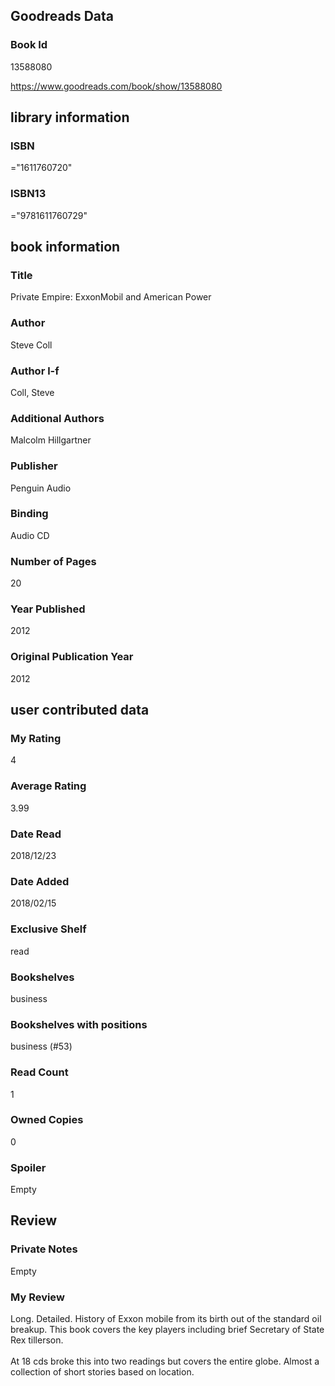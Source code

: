 <!-- This template shows how to bulk convert all columns of data into one markdown file -->
<!-- caveat: substitution key matches column headers from default export. You will get a KeyError if there's a mismatch -->

## Goodreads Data

### Book Id 

13588080

https://www.goodreads.com/book/show/13588080

## library information

### ISBN 
="1611760720"

### ISBN13 
="9781611760729"

## book information

### Title
Private Empire: ExxonMobil and American Power

### Author 
Steve Coll

### Author l-f 
Coll, Steve

### Additional Authors
Malcolm Hillgartner

### Publisher 
Penguin Audio

### Binding
Audio CD

### Number of Pages
20

### Year Published
2012

### Original Publication Year 
2012

## user contributed data

### My Rating
4

### Average Rating
3.99

### Date Read
2018/12/23

### Date Added
2018/02/15

### Exclusive Shelf
read

### Bookshelves
business

### Bookshelves with positions
business (#53)

### Read Count
1

### Owned Copies
0

### Spoiler 
Empty

## Review

### Private Notes
Empty

### My Review
Long. Detailed. History of Exxon mobile from its birth out of the standard oil breakup. This book covers the key players including brief Secretary of State Rex tillerson. <br/><br/>At 18 cds broke this into two readings but covers the entire globe. Almost a collection of short stories based on location. 
